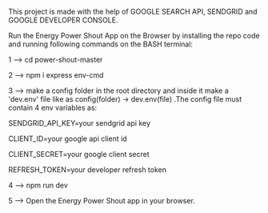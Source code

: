 This project is made with the help of GOOGLE SEARCH API, SENDGRID and GOOGLE DEVELOPER CONSOLE.

Run the Energy Power Shout App on the Browser by installing the repo code and running following commands on the BASH terminal:

1 -->  cd power-shout-master

2 -->  npm i express env-cmd

3 --> make a config folder in the root directory and inside it make a 'dev.env' file like as config(folder) -> dev.env(file) .The config file must contain 4 env variables as:
 
   SENDGRID_API_KEY=your sendgrid api key
 
   CLIENT_ID=your google api client id
 
   CLIENT_SECRET=your google client secret
 
   REFRESH_TOKEN=your developer refresh token
 
 
4 --> npm run dev

5 --> Open the Energy Power Shout app in your browser.